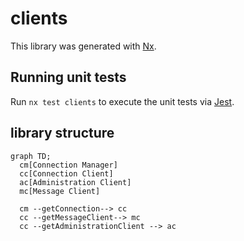 # clients

This library was generated with [Nx](https://nx.dev).

## Running unit tests

Run `nx test clients` to execute the unit tests via [Jest](https://jestjs.io).


## library structure
```mermaid
graph TD;
  cm[Connection Manager]
  cc[Connection Client]
  ac[Administration Client]
  mc[Message Client]
  
  cm --getConnection--> cc
  cc --getMessageClient--> mc
  cc --getAdministrationClient --> ac
```
